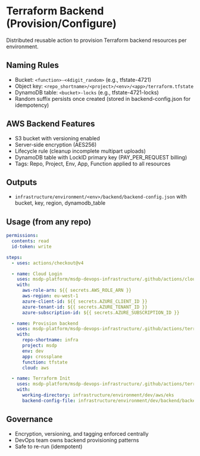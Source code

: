 # Terraform Backend (Provision/Configure)

Distributed reusable action to provision Terraform backend resources per environment.

## Naming Rules
- Bucket: `<function>-<4digit_random>` (e.g., tfstate-4721)
- Object key: `<repo_shortname>/<project>/<env>/<app>/terraform.tfstate`
- DynamoDB table: `<bucket>-locks` (e.g., tfstate-4721-locks)
- Random suffix persists once created (stored in backend-config.json for idempotency)

## AWS Backend Features
- S3 bucket with versioning enabled
- Server-side encryption (AES256)
- Lifecycle rule (cleanup incomplete multipart uploads)
- DynamoDB table with LockID primary key (PAY_PER_REQUEST billing)
- Tags: Repo, Project, Env, App, Function applied to all resources

## Outputs
- `infrastructure/environment/<env>/backend/backend-config.json` with bucket, key, region, dynamodb_table

## Usage (from any repo)

```yaml
permissions:
  contents: read
  id-token: write

steps:
  - uses: actions/checkout@v4

  - name: Cloud Login
    uses: msdp-platform/msdp-devops-infrastructure/.github/actions/cloud-login@main
    with:
      aws-role-arn: ${{ secrets.AWS_ROLE_ARN }}
      aws-region: eu-west-1
      azure-client-id: ${{ secrets.AZURE_CLIENT_ID }}
      azure-tenant-id: ${{ secrets.AZURE_TENANT_ID }}
      azure-subscription-id: ${{ secrets.AZURE_SUBSCRIPTION_ID }}

  - name: Provision backend
    uses: msdp-platform/msdp-devops-infrastructure/.github/actions/terraform-backend@main
    with:
      repo-shortname: infra
      project: msdp
      env: dev
      app: crossplane
      function: tfstate
      cloud: aws

  - name: Terraform Init
    uses: msdp-platform/msdp-devops-infrastructure/.github/actions/terraform-init@main
    with:
      working-directory: infrastructure/environment/dev/aws/eks
      backend-config-file: infrastructure/environment/dev/backend/backend-config.json
```

## Governance
- Encryption, versioning, and tagging enforced centrally
- DevOps team owns backend provisioning patterns
- Safe to re-run (idempotent)
